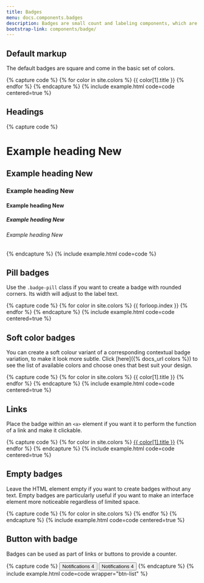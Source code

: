 ```yaml
---
title: Badges
menu: docs.components.badges
description: Badges are small count and labeling components, which are used to add extra information to an interface element. You can use them to draw users' attention to a new element, notify about unread messages or provide any kind of additional info.
bootstrap-link: components/badge/
---
```



## Default markup

The default badges are square and come in the basic set of colors. 

{% capture code %}
{% for color in site.colors %}
<span class="badge bg-{{ color[0] }}">{{ color[1].title }}</span>
{% endfor %}
{% endcapture %}
{% include example.html code=code centered=true %}

## Headings

{% capture code %}
<h1>Example heading <span class="badge bg-secondary">New</span></h1>
<h2>Example heading <span class="badge bg-secondary">New</span></h2>
<h3>Example heading <span class="badge bg-secondary">New</span></h3>
<h4>Example heading <span class="badge bg-secondary">New</span></h4>
<h5>Example heading <span class="badge bg-secondary">New</span></h5>
<h6>Example heading <span class="badge bg-secondary">New</span></h6>
{% endcapture %}
{% include example.html code=code %}

## Pill badges

Use the `.badge-pill` class if you want to create a badge with rounded corners. Its width will adjust to the label text.

{% capture code %}
{% for color in site.colors %}
<span class="badge badge-pill bg-{{ color[0] }}">{{ forloop.index }}</span>
{% endfor %}
{% endcapture %}
{% include example.html code=code centered=true %}


## Soft color badges

You can create a soft colour variant of a corresponding contextual badge variation, to make it look more subtle. Click [here]({% docs_url colors %}) to see the list of available colors and choose ones that best suit your design.

{% capture code %}
{% for color in site.colors %}
<span class="badge bg-{{ color[0] }}-lt">{{ color[1].title }}</span>
{% endfor %}
{% endcapture %}
{% include example.html code=code centered=true %}


## Links

Place the badge within an `<a>` element if you want it to perform the function of a link and make it clickable.

{% capture code %}
{% for color in site.colors %}
<a href="#" class="badge bg-{{ color[0] }}">{{ color[1].title }}</a>
{% endfor %}
{% endcapture %}
{% include example.html code=code centered=true %}


## Empty badges

Leave the HTML element empty if you want to create badges without any text. Empty badges are particularly useful if you want to make an interface element more noticeable regardless of limited space.

{% capture code %}
{% for color in site.colors %}
<a href="#" class="badge bg-{{ color[0] }}"></a>
{% endfor %}
{% endcapture %}
{% include example.html code=code centered=true %}


## Button with badge

Badges can be used as part of links or buttons to provide a counter.

{% capture code %}
<button type="button" class="btn">
  Notifications <span class="badge bg-red ms-2">4</span>
</button>
<button type="button" class="btn">
  Notifications <span class="badge bg-green ms-2">4</span>
</button>
{% endcapture %}
{% include example.html code=code wrapper="btn-list" %}